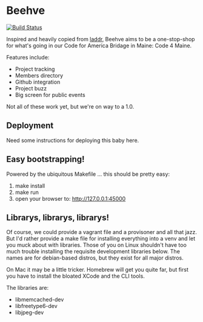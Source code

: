 Beehve
======

[![Build
Status](https://travis-ci.org/powellc/beehve.svg?branch=master)](https://travis-ci.org/Code4Maine/beehve)

Inspired and heavily copied from
[laddr](http://github.com/CfABrigadePhiladelphia/laddr), Beehve aims to be a
one-stop-shop for what's going in our Code for America Bridage in Maine: Code 4
Maine. 

Features include:

  * Project tracking
  * Members directory
  * Github integration
  * Project buzz
  * Big screen for public events

Not all of these work yet, but we're on way to a 1.0.


Deployment
----------

Need some instructions for deploying this baby here.

Easy bootstrapping!
-------------------

Powered by the ubiquitous Makefile ... this should be pretty easy:

1. make install
2. make run
3. open your browser to: http://127.0.0.1:45000


Librarys, librarys, librarys!
-----------------------------

Of course, we could provide a vagrant file and a provisoner and all 
that jazz. But I'd rather provide a make file for installing everything
into a venv and let you muck about with libraries. Those of you on
Linux shouldn't have too much trouble installing the requisite development
libraries below. The names are for debian-based distros, but they 
exist for all major distros. 

On Mac it may be a little tricker. Homebrew will get you quite far, but
first you have to install the bloated XCode and the CLI tools.

The libraries are:

  * libmemcached-dev
  * libfreetype6-dev
  * libjpeg-dev

